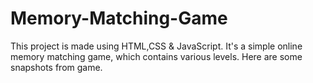 # Memory-Matching-Game
This project is made using HTML,CSS &amp; JavaScript.  It's a simple online memory matching game, which contains various levels. Here are some snapshots from game.
